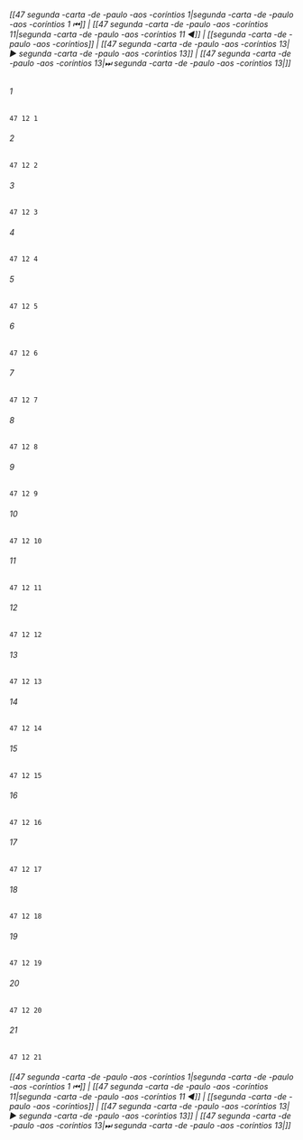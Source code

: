 
###### [[47 segunda -carta -de -paulo -aos -coríntios 1|segunda -carta -de -paulo -aos -coríntios 1 ⏮]] | [[47 segunda -carta -de -paulo -aos -coríntios 11|segunda -carta -de -paulo -aos -coríntios 11 ◀]] | [[segunda -carta -de -paulo -aos -coríntios]] | [[47 segunda -carta -de -paulo -aos -coríntios 13|▶ segunda -carta -de -paulo -aos -coríntios 13]] | [[47 segunda -carta -de -paulo -aos -coríntios 13|⏭ segunda -carta -de -paulo -aos -coríntios 13|]]

###### 1
``` verse
47 12 1 
```
###### 2
``` verse
47 12 2 
```
###### 3
``` verse
47 12 3 
```
###### 4
``` verse
47 12 4 
```
###### 5
``` verse
47 12 5 
```
###### 6
``` verse
47 12 6 
```
###### 7
``` verse
47 12 7 
```
###### 8
``` verse
47 12 8 
```
###### 9
``` verse
47 12 9 
```
###### 10
``` verse
47 12 10 
```
###### 11
``` verse
47 12 11 
```
###### 12
``` verse
47 12 12 
```
###### 13
``` verse
47 12 13 
```
###### 14
``` verse
47 12 14 
```
###### 15
``` verse
47 12 15 
```
###### 16
``` verse
47 12 16 
```
###### 17
``` verse
47 12 17 
```
###### 18
``` verse
47 12 18 
```
###### 19
``` verse
47 12 19 
```
###### 20
``` verse
47 12 20 
```
###### 21
``` verse
47 12 21 
```

###### [[47 segunda -carta -de -paulo -aos -coríntios 1|segunda -carta -de -paulo -aos -coríntios 1 ⏮]] | [[47 segunda -carta -de -paulo -aos -coríntios 11|segunda -carta -de -paulo -aos -coríntios 11 ◀]] | [[segunda -carta -de -paulo -aos -coríntios]] | [[47 segunda -carta -de -paulo -aos -coríntios 13|▶ segunda -carta -de -paulo -aos -coríntios 13]] | [[47 segunda -carta -de -paulo -aos -coríntios 13|⏭ segunda -carta -de -paulo -aos -coríntios 13|]]

